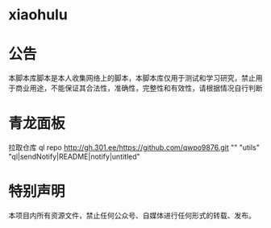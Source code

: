 # xiaohulu
# 公告

本脚本库脚本是本人收集网络上的脚本，本脚本库仅用于测试和学习研究，禁止用于商业用途，不能保证其合法性，准确性，完整性和有效性，请根据情况自行判断


# 青龙面板
拉取仓库
ql repo http://gh.301.ee/https://github.com/qwpo9876.git "" "utils" "ql|sendNotify|README|notify|untitled"

# 特别声明
本项目内所有资源文件，禁止任何公众号、自媒体进行任何形式的转载、发布。
